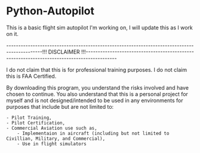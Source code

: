# Python-Autopilot
This is a basic flight sim autopilot I'm working on, I will update this as I work on it.

---------------------------------------------------------------------------------------------!!! DISCLAIMER !!!-------------------------------------------------------------------------------------------

I do not claim that this is for professional training purposes.
I do not claim this is FAA Certified.

By downloading this program, you understand the risks involved and have chosen to continue. You also understand that this is a personal project for myself and is not designed/intended to be used in any environments for purposes that include but are not limited to:

    - Pilot Training,
    - Pilot Certification,
    - Commercial Aviation use such as,
        - Implementaion in aircraft (including but not limited to Civillian, Military, and Commercial),
        - Use in flight simulators
